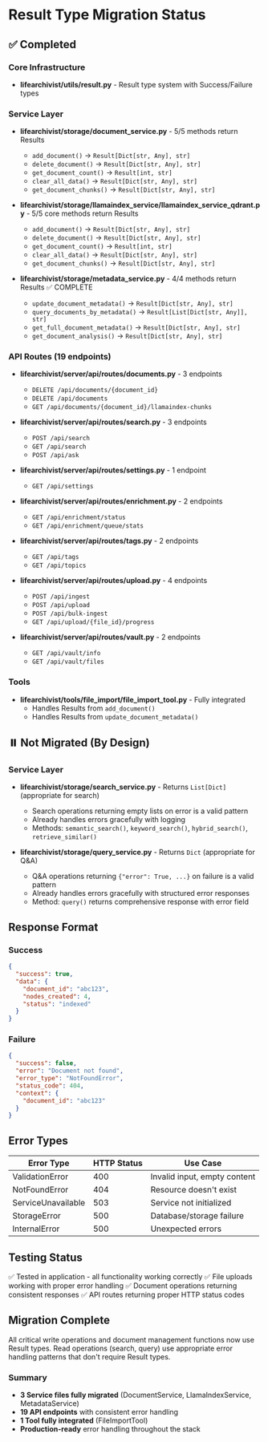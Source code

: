 # Result Type Migration Status

## ✅ Completed

### Core Infrastructure
- **lifearchivist/utils/result.py** - Result type system with Success/Failure types

### Service Layer
- **lifearchivist/storage/document_service.py** - 5/5 methods return Results
  - `add_document()` → `Result[Dict[str, Any], str]`
  - `delete_document()` → `Result[Dict[str, Any], str]`
  - `get_document_count()` → `Result[int, str]`
  - `clear_all_data()` → `Result[Dict[str, Any], str]`
  - `get_document_chunks()` → `Result[Dict[str, Any], str]`

- **lifearchivist/storage/llamaindex_service/llamaindex_service_qdrant.py** - 5/5 core methods return Results
  - `add_document()` → `Result[Dict[str, Any], str]`
  - `delete_document()` → `Result[Dict[str, Any], str]`
  - `get_document_count()` → `Result[int, str]`
  - `clear_all_data()` → `Result[Dict[str, Any], str]`
  - `get_document_chunks()` → `Result[Dict[str, Any], str]`

- **lifearchivist/storage/metadata_service.py** - 4/4 methods return Results ✅ COMPLETE
  - `update_document_metadata()` → `Result[Dict[str, Any], str]`
  - `query_documents_by_metadata()` → `Result[List[Dict[str, Any]], str]`
  - `get_full_document_metadata()` → `Result[Dict[str, Any], str]`
  - `get_document_analysis()` → `Result[Dict[str, Any], str]`

### API Routes (19 endpoints)
- **lifearchivist/server/api/routes/documents.py** - 3 endpoints
  - `DELETE /api/documents/{document_id}`
  - `DELETE /api/documents`
  - `GET /api/documents/{document_id}/llamaindex-chunks`

- **lifearchivist/server/api/routes/search.py** - 3 endpoints
  - `POST /api/search`
  - `GET /api/search`
  - `POST /api/ask`

- **lifearchivist/server/api/routes/settings.py** - 1 endpoint
  - `GET /api/settings`

- **lifearchivist/server/api/routes/enrichment.py** - 2 endpoints
  - `GET /api/enrichment/status`
  - `GET /api/enrichment/queue/stats`

- **lifearchivist/server/api/routes/tags.py** - 2 endpoints
  - `GET /api/tags`
  - `GET /api/topics`

- **lifearchivist/server/api/routes/upload.py** - 4 endpoints
  - `POST /api/ingest`
  - `POST /api/upload`
  - `POST /api/bulk-ingest`
  - `GET /api/upload/{file_id}/progress`

- **lifearchivist/server/api/routes/vault.py** - 2 endpoints
  - `GET /api/vault/info`
  - `GET /api/vault/files`

### Tools
- **lifearchivist/tools/file_import/file_import_tool.py** - Fully integrated
  - Handles Results from `add_document()`
  - Handles Results from `update_document_metadata()`

## ⏸️ Not Migrated (By Design)

### Service Layer
- **lifearchivist/storage/search_service.py** - Returns `List[Dict]` (appropriate for search)
  - Search operations returning empty lists on error is a valid pattern
  - Already handles errors gracefully with logging
  - Methods: `semantic_search()`, `keyword_search()`, `hybrid_search()`, `retrieve_similar()`

- **lifearchivist/storage/query_service.py** - Returns `Dict` (appropriate for Q&A)
  - Q&A operations returning `{"error": True, ...}` on failure is a valid pattern
  - Already handles errors gracefully with structured error responses
  - Method: `query()` returns comprehensive response with error field

## Response Format

### Success
```json
{
  "success": true,
  "data": {
    "document_id": "abc123",
    "nodes_created": 4,
    "status": "indexed"
  }
}
```

### Failure
```json
{
  "success": false,
  "error": "Document not found",
  "error_type": "NotFoundError",
  "status_code": 404,
  "context": {
    "document_id": "abc123"
  }
}
```

## Error Types

| Error Type | HTTP Status | Use Case |
|------------|-------------|----------|
| ValidationError | 400 | Invalid input, empty content |
| NotFoundError | 404 | Resource doesn't exist |
| ServiceUnavailable | 503 | Service not initialized |
| StorageError | 500 | Database/storage failure |
| InternalError | 500 | Unexpected errors |

## Testing Status

✅ Tested in application - all functionality working correctly
✅ File uploads working with proper error handling
✅ Document operations returning consistent responses
✅ API routes returning proper HTTP status codes

## Migration Complete

All critical write operations and document management functions now use Result types. Read operations (search, query) use appropriate error handling patterns that don't require Result types.

### Summary
- **3 Service files fully migrated** (DocumentService, LlamaIndexService, MetadataService)
- **19 API endpoints** with consistent error handling
- **1 Tool fully integrated** (FileImportTool)
- **Production-ready** error handling throughout the stack
